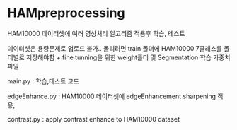 # HAMpreprocessing

HAM10000 데이터셋에 여러 영상처리 알고리즘 적용후 학습, 테스트

데이터셋은 용량문제로 업로드 불가.. 돌리려면 train 폴더에 HAM10000 7클래스를 폴더별로 저장해야함 + fine tunning을 위한 weight폴더 및 Segmentation 학습 가중치 파일 

main.py : 학습,테스트 코드

edgeEnhance.py : HAM10000 데이터셋에 edgeEnhancement sharpening 적용,

contrast.py : apply contrast enhance to HAM10000 dataset
